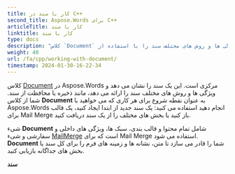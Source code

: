 ```yaml
---
title: کار با سند در C++
second_title: Aspose.Words برای C++
articleTitle: کار با سند
linktitle: کار با سند
type: docs
description: "کلاس `Document` ویژگی ها و روش های مختلف سند را با استفاده از C++ ارائه می دهد. شما از کلاس `Document` به عنوان نقطه شروع برای هر کاری که می خواهید انجام دهید استفاده می کنید Aspose.Words برای C++. شی `Document` را می توان در یک فایل یا جریان ذخیره کرد و همچنین به یک مرورگر ارسال کرد."
weight: 40
url: /fa/cpp/working-with-document/
timestamp: 2024-01-30-16-22-34
---
```


کلاس [Document](https://reference.aspose.com/words/cpp/aspose.words/document/) در Aspose.Words مرکزی است. این یک سند را نشان می دهد و ویژگی ها و روش های مختلف سند را ارائه می دهد، مانند ذخیره یا محافظت از سند. شما از کلاس **Document** به عنوان نقطه شروع برای هر کاری که می خواهید با Aspose.Words انجام دهید استفاده می کنید: یک سند جدید از ابتدا ایجاد کنید، یک قالب برای Mail Merge باز کنید یا بخش های مختلف را از یک سند دریافت کنید.

شیء **Document** شامل تمام محتوا و قالب بندی، سبک ها، ویژگی های داخلی و سفارشی و شیء [MailMerge](https://reference.aspose.com/words/cpp/aspose.words.mailmerging/mailmerge/) است که برای Mail Merge استفاده می شود. **Document** شما را قادر می سازد تا متن، نشانه ها و زمینه های فرم را برای کل سند یا بخش های جداگانه بازیابی کنید.

**سند**
